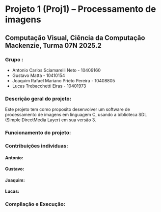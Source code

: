 # Projeto 1 (Proj1) – Processamento de imagens
## Computação Visual, Ciência da Computação Mackenzie, Turma 07N 2025.2
### Grupo :

* Antonio Carlos Sciamarelli Neto - 10409160
* Gustavo Matta - 10410154
* Joaquim Rafael Mariano Prieto Pereira - 10408805
* Lucas Trebacchetti Eiras - 10401973

### Descrição geral do projeto:
Este projeto tem como proposito desenvolver um software de processamento de imagens em linguagem C, usando a biblioteca
SDL (Simple DirectMedia Layer) em sua versão 3.

### Funcionamento do projeto:

### Contribuições individuas: 
#### Antonio:

#### Gustavo:

#### Joaquim:

#### Lucas:

### Compilação e Execução: 
